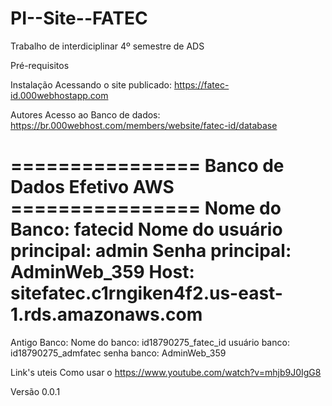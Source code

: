 # PI--Site--FATEC

Trabalho de interdiciplinar 4º semestre de ADS

Pré-requisitos 

Instalação
Acessando o site publicado: https://fatec-id.000webhostapp.com

Autores
Acesso ao Banco de dados: https://br.000webhost.com/members/website/fatec-id/database

================ Banco de Dados Efetivo AWS ================ 
Nome do Banco: fatecid
Nome do usuário principal: admin
Senha principal: AdminWeb_359
Host: sitefatec.c1rngiken4f2.us-east-1.rds.amazonaws.com
============================================================

Antigo Banco:
Nome do banco: id18790275_fatec_id
usuário banco: id18790275_admfatec
senha banco: AdminWeb_359


Link's uteis 
Como usar o https://www.youtube.com/watch?v=mhjb9J0IgG8

Versão 0.0.1

